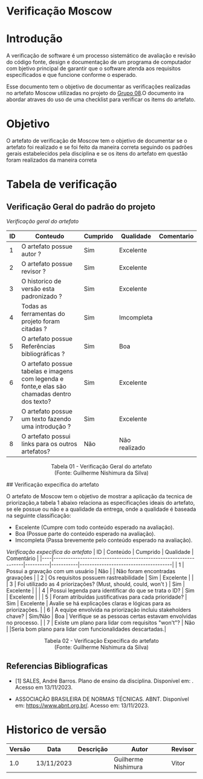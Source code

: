 
# Verificação Moscow

# Introdução

A verificação de software é um processo sistemático de avaliação e revisão do código fonte, design e documentação de um programa de computador com bjetivo principal de garantir que o software atenda aos requisitos especificados e que funcione conforme o esperado. 

Esse documento tem o objetivo de documentar as verificações realizadas no artefato Moscow utilizadas no projeto do [Grupo 08](https://requisitos-de-software.github.io/2023.2-LibreOffice/).O documento ira abordar atraves do uso de uma checklist para verificar os items do artefato.

# Objetivo

O artefato de verificação de Moscow tem o objetivo de documentar se o artefato foi realizado e se foi feito da maneira correta seguindo os padrões gerais estabelecidos pela disciplina e se os itens do artefato em questão foram realizados da maneira correta

# Tabela de verificação

## Verificação Geral do padrão do projeto
*Verificação geral do artefato*

| ID | Conteudo                                                                                      | Cumprido | Qualidade | Comentario |
|----|-----------------------------------------------------------------------------------------------|----------|-----------|------------|
| 1  | O artefato possue autor ?                                                                     |  Sim        | Excelente |            |
| 2  | O artefato possue revisor ?                                                                   |  Sim          | Excelente |            |
| 3  | O historico de versão esta padronizado ?                                                      |   Sim         | Excelente |            |
| 4  | Todas as ferramentas do projeto foram citadas ?                                               |   Sim         | Imcompleta |            |
| 5  | O artefato possue Referências bibliográficas ?                                                |   Sim         | Boa       |            |
| 6  | O artefato possue tabelas e imagens com legenda e fonte,e elas são chamadas dentro dos texto? |   Sim         | Excelente |            |
| 7  | O artefato possue um texto fazendo uma introdução ?                                           |    Sim        | Excelente |            |
| 8  | O artefato possui links para os outros artefatos?                                             |   Não     | Não realizado |            |

<p align="center">
Tabela 01 - Verificação Geral do artefato<br>
(Fonte: Guilherme Nishimura da Silva)
</p>
## Verificação expecifica do artefato

O artefato de Moscow tem o objetivo de mostrar a aplicação da tecnica de priorização,a tabela 1 abaixo relaciona as especificações ideais do artefato, se ele possue ou não e a qualidade da entrega, onde a qualidade é baseada na seguinte classificação:

- Excelente (Cumpre com todo conteúdo esperado na avaliação).
- Boa (Possue parte do conteúdo esperado na avaliação).
- Imcompleta (Passa brevemente pelo conteúdo esperado na avaliação).

*Verificação expecifica do artefato*
| ID | Conteúdo                                                        | Cumprido | Qualidade | Comentário                           |
|----|-----------------------------------------------------------------|----------|-----------|--------------------------------------|
| 1  | Possui a gravação com um usuário                                | Não      |           | Não foram encontradas gravações     |
| 2  | Os requisitos possuem rastreabilidade                           | Sim      | Excelente |                                      |
| 3  | Foi utilizado as 4 priorizações? (Must, should, could, won't )  | Sim      | Excelente |                                      |
| 4  | Possui legenda para identificar do que se trata o ID?           | Sim      | Excelente |                                      |
| 5  | Foram atribuídas justificativas para cada prioridade?           | Sim  | Excelente      | Avalie se há explicações claras e lógicas para as priorizações.    |
| 6  | A equipe envolvida na priorização incluiu stakeholders chave?  | Sim/Não  | Boa       | Verifique se as pessoas certas estavam envolvidas no processo.    |
| 7  | Existe um plano para lidar com requisitos "won't"?         | Não  |     |Seria bom plano para lidar com funcionalidades descartadas.|

<p align="center">
Tabela 02 - Verificação Expecifica do artefato<br>
(Fonte: Guilherme Nishimura da Silva)
</p>

## Referencias Bibliograficas

- [1] SALES, André Barros. Plano de ensino da disciplina. Disponível em: . Acesso em 13/11/2023.

- ASSOCIAÇÃO BRASILEIRA DE NORMAS TÉCNICAS. ABNT. Disponível em: https://www.abnt.org.br/. Acesso em: 13/11/2023.

# Historico de versão

| Versão | Data       | Descrição | Autor               | Revisor |
|--------|------------|-----------|---------------------|---------|
| 1.0    | 13/11/2023 |           | Guilherme Nishimura|      Vitor   |
